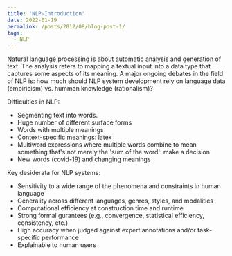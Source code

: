 ```yaml
---
title: 'NLP-Introduction'
date: 2022-01-19
permalink: /posts/2012/08/blog-post-1/
tags:
  - NLP
---
```


Natural language processing is about automatic analysis and generation of text. The analysis refers to mapping a textual input into a data type that captures some aspects of its meaning. A major ongoing debates in the field of NLP is: how much should NLP system development rely on language data (empiricism) vs. humman knowledge (rationalism)?

Difficulties in NLP: 
- Segmenting text into words.
- Huge number of different surface forms
- Words with multiple meanings
- Context-specific meanings: latex
- Multiword expressions where multiple words combine to mean something that's not merely the 'sum of the word': make a decision
- New words (covid-19) and changing meanings

Key desiderata for NLP systems:
- Sensitivity to a wide range of the phenomena and constraints in human language
- Generality across different languages, genres, styles, and modalities
- Computational efficiency at construction time and runtime
- Strong formal gurantees (e.g., convergence, statistical efficiency, consistency, etc.)
- High accuracy when judged against expert annotations and/or task-specific performance
- Explainable to human users
